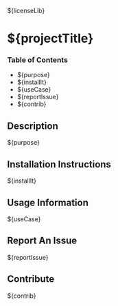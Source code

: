 ${licenseLib}

# ${projectTitle}

### Table of Contents

-   ${purpose}
-   ${installIt}
-   ${useCase}
-   ${reportIssue}
-   ${contrib}

## Description

${purpose}

## Installation Instructions

${installIt}

## Usage Information

${useCase}

## Report An Issue

${reportIssue}

## Contribute

${contrib}
